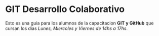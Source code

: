 # GIT Desarrollo Colaborativo

Esto es una guia para los alumnos de la capacitacion __GIT y GitHub__ que cursan los dias _Lunes, Miercoles y Viernes de 14hs a 17hs_.

